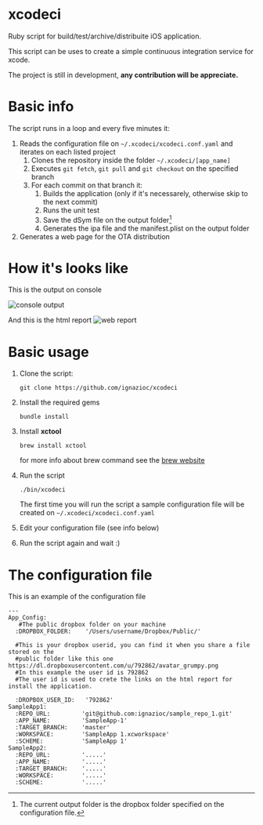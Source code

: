 xcodeci
=======

Ruby script for build/test/archive/distribuite iOS application.

This script can be uses to create a simple continuous integration service for xcode.

The project is still in development, **any contribution will be appreciate.**

Basic info
==========

The script runs in a loop and every five minutes it:

1. Reads the configuration file on `~/.xcodeci/xcodeci.conf.yaml` and iterates on each listed project
	1. Clones the repository inside the folder `~/.xcodeci/[app_name]`
	2. Executes `git fetch`, `git pull` and `git checkout` on the specified branch
	3. For each commit on that branch it:
		1. Builds the application (only if it's necessarely, otherwise skip to the next commit)
		2. Runs the unit test
		3. Save the dSym file on the output folder[^1]
		4. Generates the ipa file and the manifest.plist on the output folder
2. Generates a web page for the OTA distribution

[^1]: The current output folder is the dropbox folder specified on the configuration file.

How it's looks like
===================
This is the output on console

![console output](https://dl.dropboxusercontent.com/u/792862/Screenshot%202014-10-03%2011.45.47.png)

And this is the html report
![web report](https://dl.dropboxusercontent.com/u/792862/Screenshot%202014-10-03%2011.47.41.png)

Basic usage
===========

1. Clone the script: 

	`git clone https://github.com/ignazioc/xcodeci`
	
2. Install the required gems

	`bundle install
	`
3. Install **xctool**

	`brew install xctool`
	
	for more info about brew command see the [brew website](http://brew.sh)
	
4. Run the script

	`./bin/xcodeci`
	
	The first time you will run the script a sample configuration file will be created on `~/.xcodeci/xcodeci.conf.yaml`

5. Edit your configuration file (see info below)

6. Run the script again and wait :)


The configuration file
======================

This is an example of the configuration file

	---
	App_Config:
	   #The public dropbox folder on your machine
	  :DROPBOX_FOLDER:    '/Users/username/Dropbox/Public/'
	  
	  #This is your dropbox userid, you can find it when you share a file stored on the
	  #public folder like this one https://dl.dropboxusercontent.com/u/792862/avatar_grumpy.png
	  #In this example the user id is 792862
	  #The user id is used to crete the links on the html report for install the application.
	  
	  :DROPBOX_USER_ID:   '792862'
	SampleApp1:
	  :REPO_URL:         'git@github.com:ignazioc/sample_repo_1.git'
	  :APP_NAME:         'SampleApp-1'
	  :TARGET_BRANCH:    'master'
	  :WORKSPACE:        'SampleApp 1.xcworkspace'
	  :SCHEME:           'SampleApp 1'
	SampleApp2:
	  :REPO_URL:         '.....'
	  :APP_NAME:         '.....'
	  :TARGET_BRANCH:    '.....'
	  :WORKSPACE:        '.....'
	  :SCHEME:           '.....'



 
